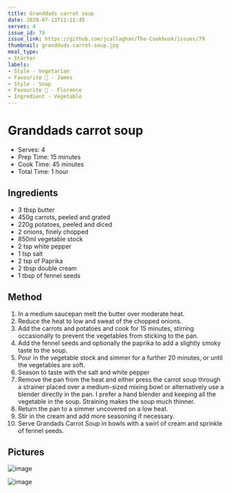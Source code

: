 ```yaml
---
title: Granddads carrot soup
date: 2020-07-13T11:11:45
serves: 4
issue_id: 79
issue_link: https://github.com/jcallaghan/The-Cookbook/issues/79
thumbnail: granddads-carrot-soup.jpg
meal_type:
- Starter
labels:
- Style - Vegetarian
- Favourite 🥰 - James
- Style - Soup
- Favourite 🥰 - Florence
- Ingredient - Vegetable
---
```


# Granddads carrot soup

- Serves: 4
- Prep Time: 15 minutes
- Cook Time: 45 minutes
- Total Time: 1 hour

## Ingredients

- 3 tbsp butter
- 450g carrots, peeled and grated
- 220g potatoes, peeled and diced
- 2 onions, finely chopped
- 850ml vegetable stock
- 2 tsp white pepper
- 1 tsp salt
- 2 tsp of Paprika
- 2 tbsp double cream
- 1 tbsp of fennel seeds

## Method

1. In a medium saucepan melt the butter over moderate heat.
2. Reduce the heat to low and sweat of the chopped onions.
3. Add the carrots and potatoes and cook for 15 minutes, stirring occasionally to prevent the vegetables from sticking to the pan.
4. Add the fennel seeds and optionally the paprika to add a slightly smoky taste to the soup.
5. Pour in the vegetable stock and simmer for a further 20 minutes, or until the vegetables are soft.
6. Season to taste with the salt and white pepper
7. Remove the pan from the heat and either press the carrot soup through a strainer placed over a medium-sized mixing bowl or alternatively use a blender directly in the pan. I prefer a hand blender and keeping all the vegetable in the soup. Straining makes the soup much thinner. 
8. Return the pan to a simmer uncovered on a low heat.
9. Stir in the cream and add more seasoning if necessary.
10. Serve Grandads Carrot Soup in bowls with a swirl of cream and sprinkle of fennel seeds.

## Pictures

![image](https://user-images.githubusercontent.com/7449908/156242057-81a50c80-056a-4a85-b107-820cab646015.png)

![image](https://user-images.githubusercontent.com/7449908/156242194-8c957c73-f4a7-4ca8-b259-91469b7eed4d.png)
